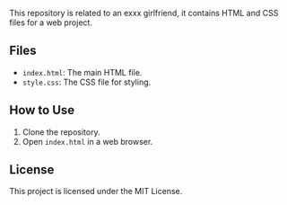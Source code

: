 
This repository is related to an exxx girlfriend, it contains HTML and CSS files for a web project.

## Files

- `index.html`: The main HTML file.
- `style.css`: The CSS file for styling.

## How to Use

1. Clone the repository.
2. Open `index.html` in a web browser.

## License

This project is licensed under the MIT License.
